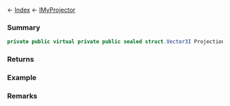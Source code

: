 ← [Index](Api-Index) ← [IMyProjector](Sandbox.ModAPI.Ingame.IMyProjector)

### Summary

```csharp
private public virtual private public sealed struct.Vector3I ProjectionOffset { ; ; }
```

### Returns

### Example

### Remarks

